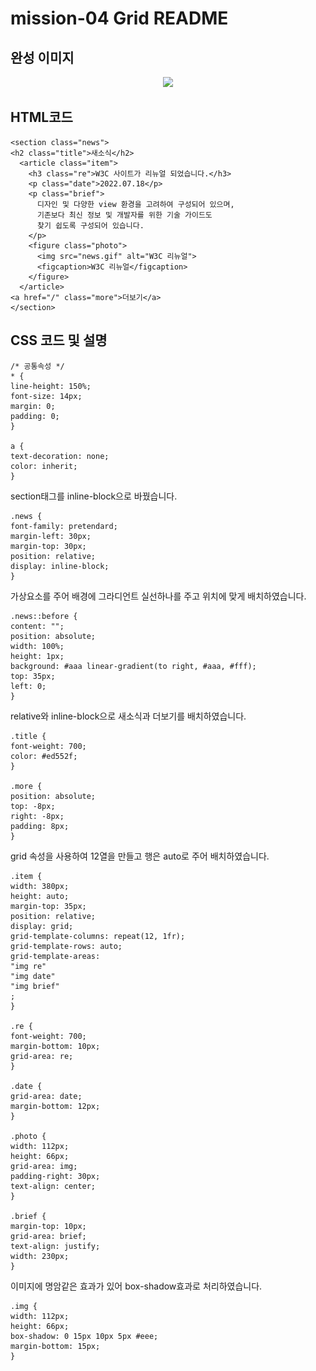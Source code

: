 # mission-04 Grid README

## 완성 이미지
<p align="center">
  <img src="https://github.com/LKJ970524/home-work/assets/115642699/d16b4a73-756b-475c-ba76-33f050cb89a8">
</p>

## HTML코드

    <section class="news">
    <h2 class="title">새소식</h2>
      <article class="item">
        <h3 class="re">W3C 사이트가 리뉴얼 되었습니다.</h3>
        <p class="date">2022.07.18</p>
        <p class="brief">
          디자인 및 다양한 view 환경을 고려하여 구성되어 있으며,
          기존보다 최신 정보 및 개발자를 위한 기술 가이드도
          찾기 쉽도록 구성되어 있습니다.
        </p>
        <figure class="photo">
          <img src="news.gif" alt="W3C 리뉴얼">
          <figcaption>W3C 리뉴얼</figcaption>
        </figure>
      </article>
    <a href="/" class="more">더보기</a>
    </section>

## CSS 코드 및  설명

    /* 공통속성 */
    * {
    line-height: 150%;
    font-size: 14px;
    margin: 0;
    padding: 0;
    }

    a {
    text-decoration: none;
    color: inherit;
    }

section태그를 inline-block으로 바꿨습니다.

    .news {
    font-family: pretendard;
    margin-left: 30px;
    margin-top: 30px;
    position: relative;
    display: inline-block;
    }

가상요소를 주어 배경에 그라디언트 실선하나를 주고 위치에 맞게 배치하였습니다.

    .news::before {
    content: "";
    position: absolute;
    width: 100%;
    height: 1px;
    background: #aaa linear-gradient(to right, #aaa, #fff);
    top: 35px;
    left: 0;
    }


relative와 inline-block으로 새소식과 더보기를 배치하였습니다.

    .title {
    font-weight: 700;
    color: #ed552f;
    }

    .more {
    position: absolute;
    top: -8px;
    right: -8px;
    padding: 8px;
    }


grid 속성을 사용하여 12열을 만들고 행은 auto로 주어 배치하였습니다.

    .item {
    width: 380px;
    height: auto;
    margin-top: 35px;
    position: relative;
    display: grid;
    grid-template-columns: repeat(12, 1fr);
    grid-template-rows: auto;
    grid-template-areas: 
    "img re"  
    "img date"
    "img brief"
    ;
    }

    .re {
    font-weight: 700;
    margin-bottom: 10px;
    grid-area: re;
    }

    .date {
    grid-area: date;
    margin-bottom: 12px;
    }

    .photo {
    width: 112px;
    height: 66px;
    grid-area: img;
    padding-right: 30px;
    text-align: center;
    }

    .brief {
    margin-top: 10px;
    grid-area: brief;
    text-align: justify;
    width: 230px;
    }


이미지에 명암같은 효과가 있어 box-shadow효과로 처리하였습니다.

    .img {
    width: 112px;
    height: 66px;
    box-shadow: 0 15px 10px 5px #eee;
    margin-bottom: 15px;
    }